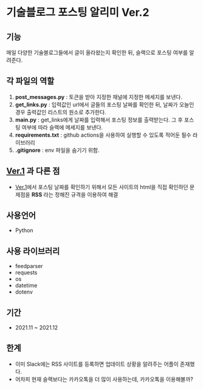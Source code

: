 # 기술블로그 포스팅 알리미 Ver.2

## 기능
매일 다양한 기술블로그들에서 글이 올라왔는지 확인한 뒤, 슬랙으로 포스팅 여부를 알려준다.

## 각 파일의 역할
1. **post_messages.py** : 토큰을 받아 지정한 채널에 지정한 메세지를 보낸다.
2. **get_links.py** : 입력값인 url에서 글들의 포스팅 날짜를 확인한 뒤, 날짜가 오늘인 경우 출력값인 리스트의 원소로 추가한다.
3. **main.py** : get_links에게 날짜를 입력해서 포스팅 정보를 출력받는다. 그 후 포스팅 여부에 따라 슬랙에 메세지를 보낸다.
4. **requirements.txt** : github actions을 사용하여 실행할 수 있도록 적어둔 필수 라이브러리
5. **.gitignore** : env 파일을 숨기기 위함.

## [Ver.1](https://github.com/rysdid17/techblog_slack) 과 다른 점
* [Ver.1](https://github.com/rysdid17/techblog_slack)에서 포스팅 날짜를 확인하기 위해서 모든 사이트의 html을 직접 확인하던 문제점을 **RSS** 라는 정해진 규격을 이용하여 해결

## 사용언어
* Python

## 사용 라이브러리
* feedparser
* requests
* os
* datetime
* dotenv

## 기간
* 2021.11 ~ 2021.12

## 한계
* 이미 Slack에는 RSS 사이트를 등록하면 업데이트 상황을 알려주는 어플이 존재했다.
* 어차피 현재 슬랙보다는 카카오톡을 더 많이 사용하는데, 카카오톡을 이용해볼까?
